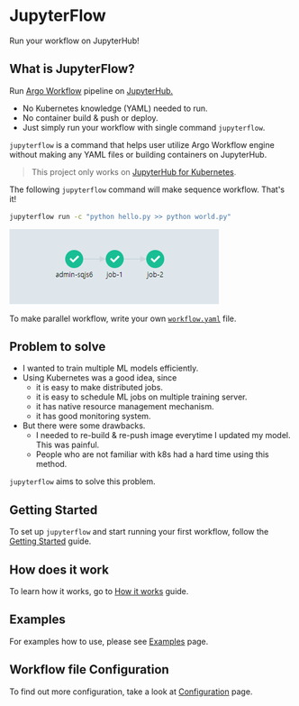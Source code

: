 # JupyterFlow

Run your workflow on JupyterHub!

## What is JupyterFlow?

Run [Argo Workflow](https://argoproj.github.io/argo) pipeline on [JupyterHub.](https://jupyter.org/hub)

- No Kubernetes knowledge (YAML) needed to run.
- No container build & push or deploy.
- Just simply run your workflow with single command `jupyterflow`.

`jupyterflow` is a command that helps user utilize Argo Workflow engine without making any YAML files or building containers on JupyterHub.

> This project only works on [JupyterHub for Kubernetes](https://zero-to-jupyterhub.readthedocs.io/en/latest).

The following `jupyterflow` command will make sequence workflow. That's it!

```bash
jupyterflow run -c "python hello.py >> python world.py"
```

![](images/intro.png)

To make parallel workflow, write your own [`workflow.yaml`](https://hongkunyoo.github.io/jupyterflow/configuration/) file.

## Problem to solve

- I wanted to train multiple ML models efficiently.
- Using Kubernetes was a good idea, since
    - it is easy to make distributed jobs.
    - it is easy to schedule ML jobs on multiple training server.
    - it has native resource management mechanism.
    - it has good monitoring system.
- But there were some drawbacks.
    - I needed to re-build & re-push image everytime I updated my model. This was painful.
    - People who are not familiar with k8s had a hard time using this method.

`jupyterflow` aims to solve this problem.

## Getting Started

To set up `jupyterflow` and start running your first workflow, follow the [Getting Started](https://hongkunyoo.github.io/jupyterflow/get-started) guide.

## How does it work

To learn how it works, go to [How it works](https://hongkunyoo.github.io/jupyterflow/how-it-works) guide.

## Examples

For examples how to use, please see [Examples](https://hongkunyoo.github.io/jupyterflow/examples) page.


## Workflow file Configuration

To find out more configuration, take a look at [Configuration](https://hongkunyoo.github.io/jupyterflow/configuration) page.
